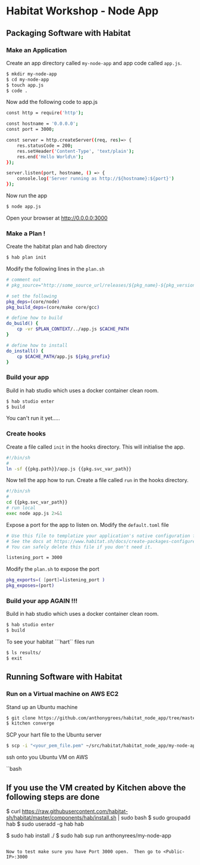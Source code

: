 # Habitat Workshop - Node App

## Packaging Software with Habitat

### Make an Application
Create an app directory called ```my-node-app``` and app code called ```app.js```.
```bash
$ mkdir my-node-app
$ cd my-node-app
$ touch app.js
$ code .
```

Now add the following code to app.js
```bash
const http = require('http');

const hostname = '0.0.0.0';
const port = 3000;

const server = http.createServer((req, res)=> {
    res.statusCode = 200;
    res.setHeader('Content-Type', 'text/plain');
    res.end('Hello World\n');
});

server.listen(port, hostname, () => {
    console.log('Server running as http://${hostname}:${port}')
});
```

Now run the app
```bash
$ node app.js
```
Open your browser at http://0.0.0.0:3000

### Make a Plan !
Create the habitat plan and hab directory
```bash
$ hab plan init
```

Modify the following lines in the ```plan.sh```
```bash
# comment out
# pkg_source="http://some_source_url/releases/${pkg_name}-${pkg_version}.tar.gz"

# set the following 
pkg_deps=(core/node)
pkg_build_deps=(core/make core/gcc)

# define how to build
do_build() {
    cp -vr $PLAN_CONTEXT/../app.js $CACHE_PATH
}

# define how to install
do_install() {
    cp $CACHE_PATH/app.js ${pkg_prefix}
}
```
### Build your app
Build in hab studio which uses a docker container clean room.

```bash
$ hab studio enter
$ build
```
You can't run it yet.....

### Create hooks
Create a file called ```init``` in the hooks directory.  This will initialise the app.
```bash
#!/bin/sh
#
ln -sf {{pkg.path}}/app.js {{pkg.svc_var_path}}
```

Now tell the app how to run.  Create a file called ```run``` in the hooks directory.
```bash
#!/bin/sh
#
cd {{pkg.svc_var_path}}
# run local
exec node app.js 2>&1
```

Expose a port for the app to listen on.
Modify the ```default.toml``` file
```bash
# Use this file to templatize your application's native configuration files.
# See the docs at https://www.habitat.sh/docs/create-packages-configure/.
# You can safely delete this file if you don't need it.

listening_port = 3000
```

Modify the ```plan.sh``` to expose the port
```bash
pkg_exports=( [port]=listening_port )
pkg_exposes=(port)
```
### Build your app AGAIN !!!
Build in hab studio which uses a docker container clean room.

```bash
$ hab studio enter
$ build
```
To see your habitat ```hart`` files run
```bash
$ ls results/
$ exit
```

## Running Software with Habitat

### Run on a Virtual machine on AWS EC2
Stand up an Ubuntu machine
```bash
$ git clone https://github.com/anthonygrees/habitat_node_app/tree/master/hab_ubuntu
$ kitchen converge
```

SCP your hart file to the Ubuntu server

```bash
$ scp -i "<your_pem_file.pem" ~/src/habitat/habitat_node_app/my-node-app/results/yourname-my-node-app-0.1.0-YYYYMMDDTTTTTT-x86_64-linux.hart ubuntu@ec2-yourIP.us-west-2.compute.amazonaws.com:.
```
ssh onto you Ubuntu VM on AWS

``bash
## If you use the VM created by Kitchen above the following steps are done
$ curl https://raw.githubusercontent.com/habitat-sh/habitat/master/components/hab/install.sh | sudo bash
$ sudo groupadd hab
$ sudo useradd -g hab hab

$ sudo hab install ./<hart package>
$ sudo hab sup run anthonyrees/my-node-app
```

Now to test make sure you have Port 3000 open.  Then go to <Public-IP>:3000





